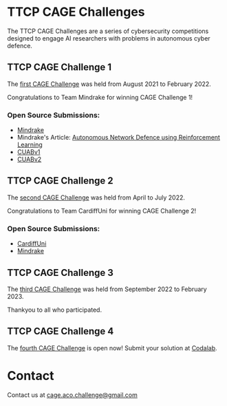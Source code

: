 # TTCP CAGE Challenges 
The TTCP CAGE Challenges are a series of cybersecurity competitions designed to engage AI researchers with problems in autonomous cyber defence.

## TTCP CAGE Challenge 1
The [first CAGE Challenge](https://github.com/cage-challenge/cage-challenge-1) was held from August 2021 to February 2022.

Congratulations to Team Mindrake for winning CAGE Challenge 1!

### Open Source Submissions:
* [Mindrake](https://github.com/alan-turing-institute/cage-challenge-1-public)
* Mindrake's Article: [Autonomous Network Defence using Reinforcement Learning](https://dl.acm.org/doi/abs/10.1145/3488932.3527286)
* [CUABv1](https://github.com/john-cardiff/cyborg-cage)
* [CUABv2](https://github.com/mprhode/cyborg-submission-CUABv2)

## TTCP CAGE Challenge 2
The [second CAGE Challenge](https://github.com/cage-challenge/cage-challenge-2) was held from April to July 2022.

Congratulations to Team CardiffUni for winning CAGE Challenge 2!

### Open Source Submissions:
* [CardiffUni](https://github.com/john-cardiff/-cyborg-cage-2)
* [Mindrake](https://github.com/alan-turing-institute/cage-challenge-2-public)

## TTCP CAGE Challenge 3
The [third CAGE Challenge](https://github.com/cage-challenge/cage-challenge-3) was held from September 2022 to February 2023.

Thankyou to all who participated.

## TTCP CAGE Challenge 4
The [fourth CAGE Challenge](https://github.com/cage-challenge/cage-challenge-4) is open now! Submit your solution at [Codalab](https://codalab.lisn.upsaclay.fr/competitions/17672).

# Contact
Contact us at cage.aco.challenge@gmail.com
